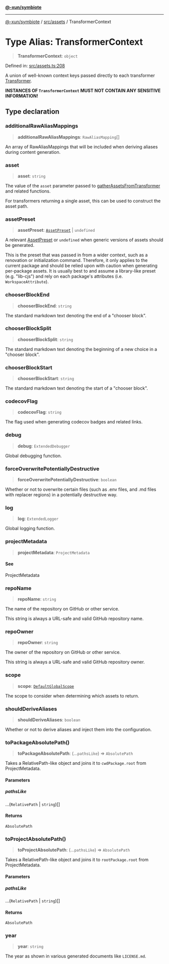 [**@-xun/symbiote**](../../../README.md)

***

[@-xun/symbiote](../../../README.md) / [src/assets](../README.md) / TransformerContext

# Type Alias: TransformerContext

> **TransformerContext**: `object`

Defined in: [src/assets.ts:208](https://github.com/Xunnamius/symbiote/blob/b951959a4a12ac484c8addc839f912c4e5767875/src/assets.ts#L208)

A union of well-known context keys passed directly to each transformer
[Transformer](Transformer.md).

**INSTANCES OF `TransformerContext` MUST NOT CONTAIN ANY SENSITIVE
INFORMATION!**

## Type declaration

### additionalRawAliasMappings

> **additionalRawAliasMappings**: `RawAliasMapping`[]

An array of RawAliasMappings that will be included when deriving
aliases during content generation.

### asset

> **asset**: `string`

The value of the `asset` parameter passed to
[gatherAssetsFromTransformer](../functions/gatherAssetsFromTransformer.md) and related functions.

For transformers returning a single asset, this can be used to construct
the asset path.

### assetPreset

> **assetPreset**: [`AssetPreset`](../enumerations/AssetPreset.md) \| `undefined`

A relevant [AssetPreset](../enumerations/AssetPreset.md) or `undefined` when generic versions of
assets should be generated.

This is the preset that was passed in from a wider context, such as a
renovation or initialization command. Therefore, it only applies to the
current package and should be relied upon with caution when generating
per-package assets. It is usually best to and assume a library-like preset
(e.g. "lib-cjs") and rely on each package's attributes (i.e.
`WorkspaceAttribute`).

### chooserBlockEnd

> **chooserBlockEnd**: `string`

The standard markdown text denoting the end of a "chooser block".

### chooserBlockSplit

> **chooserBlockSplit**: `string`

The standard markdown text denoting the beginning of a new choice in a
"chooser block".

### chooserBlockStart

> **chooserBlockStart**: `string`

The standard markdown text denoting the start of a "chooser block".

### codecovFlag

> **codecovFlag**: `string`

The flag used when generating codecov badges and related links.

### debug

> **debug**: `ExtendedDebugger`

Global debugging function.

### forceOverwritePotentiallyDestructive

> **forceOverwritePotentiallyDestructive**: `boolean`

Whether or not to overwrite certain files (such as .env files, and .md
files with replacer regions) in a potentially destructive way.

### log

> **log**: `ExtendedLogger`

Global logging function.

### projectMetadata

> **projectMetadata**: `ProjectMetadata`

#### See

ProjectMetadata

### repoName

> **repoName**: `string`

The name of the repository on GitHub or other service.

This string is always a URL-safe and valid GitHub repository name.

### repoOwner

> **repoOwner**: `string`

The owner of the repository on GitHub or other service.

This string is always a URL-safe and valid GitHub repository owner.

### scope

> **scope**: [`DefaultGlobalScope`](../../configure/enumerations/DefaultGlobalScope.md)

The scope to consider when determining which assets to return.

### shouldDeriveAliases

> **shouldDeriveAliases**: `boolean`

Whether or not to derive aliases and inject them into the configuration.

### toPackageAbsolutePath()

> **toPackageAbsolutePath**: (...`pathsLike`) => `AbsolutePath`

Takes a RelativePath-like object and joins it to `cwdPackage.root`
from ProjectMetadata.

#### Parameters

##### pathsLike

...(`RelativePath` \| `string`)[]

#### Returns

`AbsolutePath`

### toProjectAbsolutePath()

> **toProjectAbsolutePath**: (...`pathsLike`) => `AbsolutePath`

Takes a RelativePath-like object and joins it to `rootPackage.root`
from ProjectMetadata.

#### Parameters

##### pathsLike

...(`RelativePath` \| `string`)[]

#### Returns

`AbsolutePath`

### year

> **year**: `string`

The year as shown in various generated documents like `LICENSE.md`.
